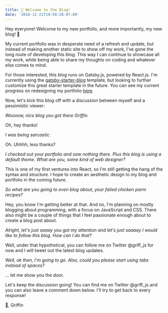 ```yaml
---
title: 👋 Welcome to the Blog!
date: '2018-12-21T19:50:28-07:00'
---
```


Hey everyone! Welcome to my new portfolio, and more importantly, my new blog! 🎉

My current portfolio was in desperate need of a refresh and update, but instead of making another static site to show off my work, I've gone the long route of developing this blog. This way I can continue to showcase all my work, while being able to share my thoughts on coding and whatever else comes to mind.

For those interested, this blog runs on Gatsby.js, powered by React.js. I'm currently using the [gatsby-starter-blog](https://www.gatsbyjs.org/starters/gatsbyjs/gatsby-starter-blog/) template, but looking to further customize this great starter template in the future. You can see my current progress on redesigning my portfolio [here](../../portfolio).

Now, let's kick this blog off with a discussion between myself and a pessimistic viewer:

*Woooow, nice blog you got there Griffin.*

Oh, hey thanks!

*I was being sarcastic.*

Oh. Uhhhh, less thanks?

*I checked out your portfolio and saw nothing there. Plus this blog is using a default theme. What are you, some kind of web designer?*

This is one of my first ventures into React, so I'm still getting the hang of the syntax and structure. I hope to create an aesthetic design to my blog and portfolio in the coming future.

*So what are you going to even blog about, your failed chicken parm recipes?*

Hey, you know I'm getting better at that. And no, I'm planning on mostly blogging about programming, with a focus on JavaScript and CSS. There also might be a couple of things that I feel passionate enough about to create a blog post about. 

*Alright, let's just saaay you got my attention and let's just saaaay I would like to follow this blog. How can I do that?*

Well, under that hypothetical, you can follow me on Twitter @griff_js for now and I will tweet out the latest blog updates.

*Well, ok then, I'm going to go. Also, could you please start using tabs instead of spaces?*

... let me show you the door.

Let's keep the discussion going! You can find me on Twitter @griff_js and you can also leave a comment down below. I'll try to get back to every response!

🖖,
Griffin
